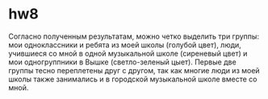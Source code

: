 # hw8
Согласно полученным результатам, можно четко выделить три группы: мои одноклассники и ребята из моей школы (голубой цвет), люди, учившиеся со мной в одной музыкальной школе (сиреневый цвет) и мои одногруппники в Вышке (светло-зеленый цыет). Первые две группы тесно переплетены друг с другом, так как многие люди из моей школы также занимались и в городской музыкальной школе вместе со мной.
